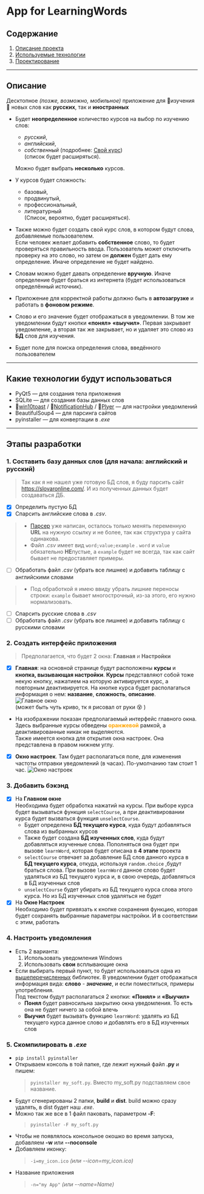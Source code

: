 # App for LearningWords
## Содержание
1. [Описание проекта](#description) 
2. [Используемые технологии](#technologies)
3. [Проектирование](#designing)
---
<a name="description"></a>  

## Описание
Десктопное *(позже, возможно, мобильное)* приложение для :book:изучения:book: новых слов как **русских**, так и **иностранных**

* Будет **неопределенное** количество курсов на выбор по изучению слов:
    * *русский*,
    * *английский*,
    * *собственный* (подробнее: [Свой курс](#ur-list))  
    (список будет расширяться).

    Можно будет выбрать **несколько** курсов.
* У курсов будет сложность:
    * базовый,
    * продвинутый,
    * профессиональный,
    * литературный  
    (Список, вероятно, будет расширяться).
* <a name='ur-list'></a> 
  Также можно будет создать свой курс слов, в котором будут слова, добавляемые пользователем.  
  Если человек желает добавить **собственное** слово, то будет проверяться правильность ввода. Пользователь может отключить проверку на это слово, но затем он **должен** будет дать ему определение. Иначе определение не будет найдено.
* Словам можно будет давать определение **вручную**. Иначе определение будет браться из интернета (будет использоваться определённый источник).
* Приложение для корректной работы должно быть в **автозагрузке** и работать в **фоновом режиме**.
* Слово и его значение будет отображаться в уведомлении. В том же уведомлении будут кнопки **«понял»** **«выучил»**. Первая закрывает уведомление, а вторая так же закрывает, но и удаляет это слово из **БД** слов для изучения.
* Будет поле для поиска определения слова, введённого пользователем

---
<a name="technologies"></a>

## Какие технологии будут использоваться
* PyQt5 — для создания тела приложения
* SQLite — для создания базы данных слов
* :link:[win10toast](https://github.com/jithurjacob/Windows-10-Toast-Notifications) / :link:[NotificationHub](https://docs.microsoft.com/ru-ru/azure/notification-hubs/notification-hubs-python-push-notification-tutorial) / :link:[Plyer](https://docs.microsoft.com/ru-ru/azure/notification-hubs/notification-hubs-python-push-notification-tutorial) — для настройки уведомлений 
* BeautifulSoup4 — для парсинга сайтов
* pyinstaller — для конвертации в *.exe*

---

<a name="designing"></a>
## Этапы разработки
### 1. Составить базу данных слов (для начала: английский и русский)  
  > Так как я не нашел уже готовую БД слов, я буду парсить сайт https://slovaronline.com/. И из полученных данных будет создаваться ДБ.  
  - [x] Определить пустую БД  
  - [x] Спарсить английские слова в *.csv*.   
  > * [Парсер](/Code/DB_parser.py) уже написан, осталось только менять переменную **URL** на нужную ссылку и не более, так как структура у сайта одинакова.  
  > * Файл *.csv* имеет вид ```word;value;example``` . ```word``` и ```value``` обязательно **НЕ**пустые, а ```example``` будет не всегда, так как сайт бывает не предоставляет примеры. 


  - [ ] Обработать файл *.csv* (убрать все лишнее) и добавить таблицу с английскими словами  
  > * Под обработкой я имею ввиду убрать лишние переносы строки: ```example``` бывает многострочный, из-за этого, его нужно нормализовать.
  - [ ] Спарсить русские слова в *.csv*  
  - [ ] Обработать файл *.csv* (убрать все лишнее) и добавить таблицу с русскими словами 
### 2. Создать интерфейс приложения
  > Предполагается, что будет 2 окна: **Главная** и **Настройки**
  - [x] **Главная**: на основной странице будут расположены **курсы** и **кнопка, вызывающая настройки**. **Курсы** представляют собой тоже некую кнопку, нажатием на которую активируется курс, а повторным деактивируется. На кнопке курса будет располагаться информация о нем: **название**, **сложность**, **описание**. ![Главное окно](/App/theIntendedInterfaceOfTheMainWindow.png)  
  (может быть чуть криво, тк я рисовал от руки :dizzy_face: )
  * На изображении показан предполагаемый интерфейс главного окна. Здесь выбранные курсы обведены <span style="color: orange;">**оранжевой**</span> рамкой, а деактивированные никак не выделяются.  
  Также имеется кнопка для открытия окна настроек. Она представлена в правом нижнем углу.
  - [x] **Окно настроек**. Там будет располагаться поле, для изменения частоты отправки уведомлений (в часах). По-умолчанию там стоит 1 час.
  ![Окно настроек](/App/theIntendedInterfaceOfTheSettingWindow.png)
### 3. Добавить бэкэнд
  - [x] На **Главном окне**  
    Необходима будет обработка нажатий на курсы. При выборе курса будет вызываться функция ```selectCourse```, а при деактивировании курса будет вызваться функция ```unselectCourse```.
    * Будет определена **БД текущего курса**, куда будут добавляться слова из выбранных курсов
    * Также будет создана **БД изученных слов**, куда будут добавляться изученные слова. Пополняться она будет при вызове ```learnWord```, которая будет описана в **4 этапе** проекта
    * ```selectCourse``` отвечает за добавление БД слов данного курса в **БД текущего курса**, откуда, используя ```random.choice``` ,будут браться слова. При вызове ```learnWord``` данное слово будет удаляться из БД текущего курса и, в свою очередь, добавляться в БД изученных слов
    * ```unselectCourse``` будет убирать из БД текущего курса слова этого курса. Но из БД изученных слов удаляться не будет
  - [x] На **Окне Настроек**  
    Необходимо будет привязать к кнопке сохранения функцию, которая будет сохранять выбранные параметры настройки. И в соответствии с этим, работать
### 4. Настроить уведомления
  * Есть 2 варианта:
    1. Использовать уведомления Windows 
    2. Использовать **свои** всплывающие окна
  * Если выбирать первый пункт, то будет использоваться одна из [вышеперечисленных](#technologies) библиотек. В уведомлении будет отображаться информация вида: **слово** - ***значение***, и если поместиться, примеры употребления.   
  Под текстом будут располагаться 2 кнопки: **«Понял»** и **«Выучил»**
    * **Понял** будет равносильна закрытию окна уведомления. То есть она не будет ничего за собой влечь
    * **Выучил** будет вызывать функцию ```learnWord```: удалять из БД текущего курса данное слово и добавлять его в БД изученных слов
### 5. Скомпилировать в *.exe*
  * ```pip install pyinstaller```
  * Открываем консоль в той папке, где лежит нужный файл **.py** и пишем:  
    > ```pyinstaller my_soft.py```. Вместо my_soft.py подставляем свое название.  
  * Будут сгенерированы 2 папки, **build** и **dist**. build можно сразу удалять, в dist будет наш *.exe*.
  * Можно так же все в 1 файл паковать, параметром **-F**:  
    > ```pyinstaller -F my_soft.py```
  * Чтобы не появлялось консольное окошко во время запуска, добавляем **-w** или **--noconsole**
  * Добавляем иконку:  
    > ```-i=my_icon.ico``` *(или --icon=my_icon.ico)*
  * Название приложения
    > ```-n="my App"``` *(или --name=Name)*